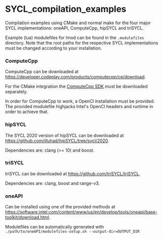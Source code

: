 # SYCL_compilation_examples
Compilation examples using CMake and normal make for the four major SYCL implementations: oneAPI, ComputeCpp, hipSYCL and triSYCL.

Example (lua) modulefiles for lmod can be found in the `.modulefiles` directory. Note that the root paths for the respective SYCL implementations must be changed according to your installation.

### ComputeCpp

ComputeCpp can be downloaded at https://developer.codeplay.com/products/computecpp/ce/download.

For the CMake integration the [ComputeCpp SDK](https://github.com/codeplaysoftware/computecpp-sdk) must be downloaded separately.

In order for ComputeCpp to work, a OpenCl installation must be provided. The provided modulefile highjacks Intel's OpenCl headers and runtime in order to achieve that.


### hipSYCL

The SYCL 2020 version of hipSYCL can be downloaded at https://github.com/illuhad/hipSYCL/tree/sycl/2020.

Dependencies are: clang (>= 10) and boost.


### triSYCL

triSYCL can be downloaded at https://github.com/triSYCL/triSYCL.

Dependencies are: clang, boost and range-v3.


### oneAPI

Can be installed using one of the provided methods at https://software.intel.com/content/www/us/en/develop/tools/oneapi/base-toolkit/download.html.

Modulefiles can be automatically generated with `./path/to/oneAPI/modulefiles-setup.sh --output-dir=OUTPUT_DIR`
